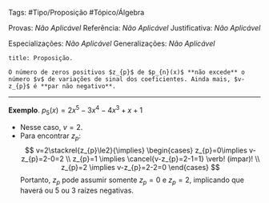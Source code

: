 Tags: #Tipo/Proposição #Tópico/Álgebra

Provas: _Não Aplicável_
Referência: _Não Aplicável_
Justificativa: _Não Aplicável_

Especializações: _Não Aplicável_
Generalizações: _Não Aplicável_

```ad-question
title: Proposição.

O número de zeros positivos $z_{p}$ de $p_{n}(x)$ **não excede** o número $v$ de variações de sinal dos coeficientes. Ainda mais, $v-z_{p}$ é **par não negativo**.
```

---
**Exemplo**. $p_{5}(x)=2x^{5}-3x^{4}-4x^{3}+x+1$
- Nesse caso, $v=2$.
- Para encontrar $z_{p}$:
$$
v=2\stackrel{z_{p}\le2}{\implies}
\begin{cases} z_{p}=0\implies v-z_{p}=2-0=2 \\
z_{p}=1 \implies \cancel{v-z_{p}=2-1=1} \verb! (ímpar)! \\
z_{p}=2 \implies v-z_{p}=2-2=0
\end{cases}
$$
Portanto, $z_{p}$ pode assumir somente $z_{p}=0$ e $z_{p}=2$, implicando que haverá ou $5$ ou $3$ raízes negativas.